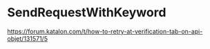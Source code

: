 # SendRequestWithKeyword
https://forum.katalon.com/t/how-to-retry-at-verification-tab-on-api-objet/131571/5
